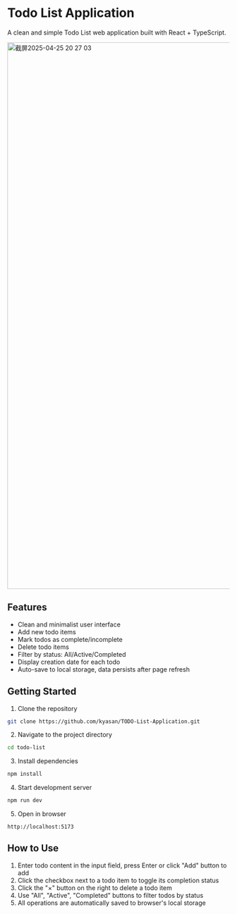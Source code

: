 # Todo List Application

A clean and simple Todo List web application built with React + TypeScript.

<img width="1241" alt="截屏2025-04-25 20 27 03" src="https://github.com/user-attachments/assets/732b169e-4cdb-4073-b84c-e440f567656d" />

## Features

- Clean and minimalist user interface
- Add new todo items
- Mark todos as complete/incomplete
- Delete todo items
- Filter by status: All/Active/Completed
- Display creation date for each todo
- Auto-save to local storage, data persists after page refresh

## Getting Started

1. Clone the repository
```bash
git clone https://github.com/kyasan/TODO-List-Application.git
```

2. Navigate to the project directory
```bash
cd todo-list
```

3. Install dependencies
```bash
npm install
```

4. Start development server
```bash
npm run dev
```

5. Open in browser
```
http://localhost:5173
```

## How to Use

1. Enter todo content in the input field, press Enter or click "Add" button to add
2. Click the checkbox next to a todo item to toggle its completion status
3. Click the "×" button on the right to delete a todo item
4. Use "All", "Active", "Completed" buttons to filter todos by status
5. All operations are automatically saved to browser's local storage
